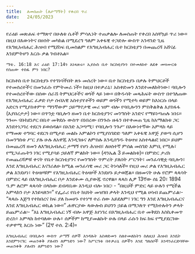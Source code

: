 ```yaml
---
title:  ለመሰጠት (ለታማኝት) የቀረበ ጥሪ
date:   24/05/2023
---
```


የራዕይ መጽሐፍ ተማጽኖ በሁለቱ ሴቶች ምሳሌነት ተጠቃልሎ ለመሰጠት የቀረበ አስቸኳይ ጥሪ ነው። በዚህ በእውነትና በሀሰት መካከል በሚደረግ ዓለም አቀፋዊ ተጋድሎ ውስጥ አንዳንድ ጊዜ የእግዚአብሔር ሕዝብ የሚሸነፍ ቢመስልም የእግዚአብሔር ቤተ ክርስቲያን በመጨረሻ አሸናፊ እንደምትሆን እርሱ ቃል ገብቶአል።

`ማቴ. 16:18 እና ራዕይ 17:14ን አነጻጽሩ። ኢየሱስ ቤተ ክርስቲያኑን በተመለከተ ለደቀ መዛሙርቱ የሰጠው ተስፋ ምን ነበር?`

ክርስቶስ ቤተ ክርስቲያኑ የተገነባችበት ጽኑ መሰረት ነው። ቤተ ክርስቲያኑ በቃሉ ትምህርቶች የተመሰረተችና በመንፈሱ የምትመራ ነች። ከዚህ በተቃራኒ፣ አስቀድመን እንደተመለከትነው፣ ባቢሎን የተመሰረተችው በሰው ሰራሽ ትምህርቶችና ወጎች ላይ ነው። በቅዱሳት መጻሕፍት ውስጥ በተገለጠው የእግዚአብሔር ፈቃድ ቦታ ሰብአዊ አስተያየቶችን ወይም ወጎችን የሚተካ ወይም ከእነርሱ በላይ አድርጎ የሚያስቀምጥ ማንኛውም ኃይማኖታዊ መሪ ዝም ብሎ የባቢሎንን ምስቅልቅል እያስፋፋ (እያበረታታ) ነው። በጥንቷ ባቢሎን ዘመን ቤተ ክርስቲያንና መንግስት አንድና የማይነጣጠሉ ነበሩ። ንጉሡ ናቡከደነፆር በቤተ መቅደሱ ውስጥ በነበረው በንጉሱ ዙፋን በተቀመጠ ጊዜ ከአማልክቱ ጋር እንደተነጋገረ ተደርጎ ይወሰዳል። በአንድ አጋጣሚ፣ የባቢሎን ንጉሥ በእውነተኛው አምላክ ላይ የማመጽ ተግባር ተደርጎ በሚታይ መልኩ አምልኮን የሚያስገድድ ዓለም አቀፋዊ አዋጅ ያወጣ ሲሆን በመንግስቱ ሥር ያሉ ሁሉ ለአዋጁ እንዲገዙና ለምስሉ እንዲሰግዱ ትዕዛዝ አስተላልፎ ነበር። ይህም በመጨረሻ ዘመን ለእግዚአብሔር ታማኝ የሆነ ሕዝብ፣ ለሀሰተኛ ምሰል መስገድ እምቢ የሚሉ፣ የሚጋፈጡትን ነገር የሚያሳይ ኃይለኛ ምልክት ነው። (ዳንኤል 3 ይመልከቱ)። በምድር ታሪክ የመጨረሻዎቹ ቀናት የቤተ ክርስቲያንና የመንግስት ጥምረት ያለበት ሥርዓት፣ መንፈሳዊቷ ባቢሎን፣ እንደ እግዚአብሔር እናገራለሁ ከሚል መንፈሳዊ መሪ ጋር ትነሳለች። የዚህ መሪ ቃል የእግዚአብሔር ቃል እንደሆነ፣ ትዕዛዞቹም የእግዚአብሔር ትዕዛዞች እንደሆኑ ይታወጃል። በዘመናት ሁሉ የሮም ጳጳሳት በምድር ላይ በእግዚአብሔር ቦታ እንደቆሙ ሲያውጁ ኖረዋል። ጳጳስ ሊዎ 13ኛው ሰኔ 20፣ 1894 ዓ.ም ለሮም ጳጳሳት በላከው ደብዳቤው እንዲህ ብሎ ነበር፡ - “በዚህች ምድር ላይ ሁሉን የሚችል አምላክን ቦታ እንይዛለን።” የፌራሪ የቤተ ክህነት መዝገበ ቃላት እንዲህ የሚል ሀሳብ ይጨምራል፡- “ጳጳሱ እጅግ የተከበረና ከፍ ያለ ከመሆኑ የተነሣ ተራ ሰው አይደለም፣ ነገር ግን እንደ እግዚአብሔርና እንደ እግዚአብሔር ወኪል ነው።” ሐዋርያው ጳውሎስ ይህንን ኃይል በማጋለጥ የሚከተሉትን ቃላት ይጨምራል፡- “እኔ እግዚአብሔር ነኝ ብሎ አዋጅ እየነገረ በእግዚአብሔር ቤተ መቅደስ እስኪቀመጥ ድረስ፥ አምላክ ከተባለው ሁሉ፥ ሰዎችም ከሚያመልኩት ሁሉ በላይ ራሱን ከፍ ከፍ የሚያደርገው ተቃዋሚ እርሱ ነው” (2ኛ ተሰ. 2:4)።

`እግዚአብሔር በባቢሎን ውስጥ ታማኝ ሰዎች እንዳሉት አስቀድመን ስለተመለከትን ስለዚህ ሕዝብ እንዴት እንደምንናገር መጠንቀቅ ያለብን ለምንድን ነው? ከሥርዓቱ በተቃራኒ ሰዎችን እንደ ግለሰቦች እንዳንፈርድባቸው መጠንቀቅ ያለብን ለምንድን ነው?`